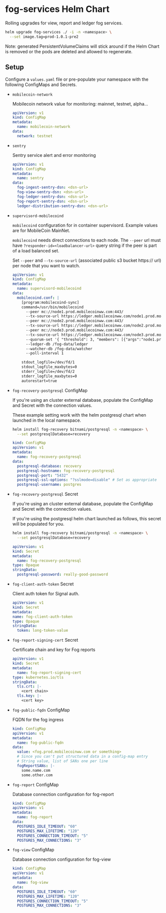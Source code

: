 # fog-services Helm Chart

Rolling upgrades for view, report and ledger fog services.

```sh
helm upgrade fog-services ./ -i -n <namespace> \
  --set image.tag=prod-1.0.1-pre2
```
Note: generated PersistentVolumeClaims will stick around if the Helm Chart is removed or the pods are deleted and allowed to regenerate.

## Setup

Configure a `values.yaml` file or pre-populate your namespace with the following ConfigMaps and Secrets.


- `mobilecoin-network`

    Mobilecoin network value for monitoring: mainnet, testnet, alpha...

    ```yaml
    apiVersion: v1
    kind: ConfigMap
    metadata:
      name: mobilecoin-network
    data:
      network: testnet
    ```

- `sentry`

    Sentry service alert and error monitoring

    ```yaml
    apiVersion: v1
    kind: ConfigMap
    metadata:
      name: sentry
    data:
      fog-ingest-sentry-dsn: <dsn-url>
      fog-view-sentry-dsn: <dsn-url>
      fog-ledger-sentry-dsn: <dsn-url>
      fog-report-sentry-dsn: <dsn-url>
      ledger-distribution-sentry-dsn: <dsn-url>
    ```

- `supervisord-mobilecoind`

    `mobilecoind` configuration for in container supervisord.  Example values are for MobileCoin MainNet.

    `mobilecoind` needs direct connections to each node. The `--peer` url must have `?responder-id=<loadbalancer-url>` query string if the peer is part of a load balanced set.

    Set `--peer` and `--tx-source-url` (associated public s3 bucket https:// url) per node that you want to watch.

    ```yaml
    apiVersion: v1
    kind: ConfigMap
    metadata:
      name: supervisord-mobilecoind
    data:
      mobilecoind.conf: |
        [program:mobilecoind-sync]
        command=/usr/bin/mobilecoind
          --peer mc://node1.prod.mobilecoinww.com:443/
          --tx-source-url https://ledger.mobilecoinww.com/node1.prod.mobilecoinww.com
          --peer mc://node2.prod.mobilecoinww.com:443/
          --tx-source-url https://ledger.mobilecoinww.com/node2.prod.mobilecoinww.com
          --peer mc://node3.prod.mobilecoinww.com:443/
          --tx-source-url https://ledger.mobilecoinww.com/node3.prod.mobilecoinww.com
          --quorum-set '{ "threshold": 3, "members": [{"args":"node1.prod.mobilecoinww.com:443","type":"Node"},{"args":"node2.prod.mobilecoinww.com:443","type":"Node"},{"args":"node3.prod.mobilecoinww.com:443","type":"Node"}] }'
          --ledger-db /fog-data/ledger
          --watcher-db /fog-data/watcher
          --poll-interval 1

        stdout_logfile=/dev/fd/1
        stdout_logfile_maxbytes=0
        stderr_logfile=/dev/fd/2
        stderr_logfile_maxbytes=0
        autorestart=true
    ```

- `fog-recovery-postgresql` ConfigMap

    If you're using an cluster external database, populate the ConfigMap and Secret with the connection values.

    These example setting work with the helm postgresql chart when launched in the local namespace.

    ```sh
    helm install fog-recovery bitnami/postgresql -n <namespace> \
      --set postgresqlDatabase=recovery
    ```

    ```yaml
    kind: ConfigMap
    apiVersion: v1
    metadata:
      name: fog-recovery-postgresql
    data:
      postgresql-database: recovery
      postgresql-hostname: fog-recovery-postgresql
      postgresql-port: "5432"
      postgresql-ssl-options: "?sslmode=disable" # Set as appropriate
      postgresql-username: postgres
    ```


- `fog-recovery-postgresql` Secret

    If you're using an cluster external database, populate the ConfigMap and Secret with the connection values.

    If you're using the postgresql helm chart launched as follows, this secret will be populated for you.

    ```sh
    helm install fog-recovery bitnami/postgresql -n <namespace> \
      --set postgresqlDatabase=recovery
    ```

    ```yaml
    apiVersion: v1
    kind: Secret
    metadata:
      name: fog-recovery-postgresql
    type: Opaque
    stringData:
      postgresql-password: really-good-password
    ```

- `fog-client-auth-token` Secret
    
    Client auth token for Signal auth.

    ```yaml
    apiVersion: v1
    kind: Secret
    metadata:
    name: fog-client-auth-token
    type: Opaque
    stringData:
      token: long-token-value
    ```

- `fog-report-signing-cert` Secret

    Certificate chain and key for Fog reports

    ```yaml
    apiVersion: v1
    kind: Secret
    metadata:
      name: fog-report-signing-cert
    type: kubernetes.io/tls
    stringData:
      tls.crt: |-
        <cert chain>
      tls.key: |-
        <cert key>
    ```

- `fog-public-fqdn` ConfigMap

    FQDN for the fog ingress

    ```yaml
    kind: ConfigMap
    apiVersion: v1
    metadata:
      name: fog-public-fqdn
    data:
      value: <fog.prod.mobilecoinww.com or something>
      # Since you can't put structured data in a config-map entry
      # String value, list of SANs one per line
      fogReportSANs: |-
        some.name.com
        some.other.com
    ```

- `fog-report` ConfigMap

    Database connection configuration for fog-report

    ```yaml
    kind: ConfigMap
    apiVersion: v1
    metadata:
      name: fog-report
    data:
      POSTGRES_IDLE_TIMEOUT: "60"
      POSTGRES_MAX_LIFETIME: "120"
      POSTGRES_CONNECTION_TIMEOUT: "5"
      POSTGRES_MAX_CONNECTIONS: "3"
    ```

- `fog-view` ConfigMap

    Database connection configuration for fog-view

    ```yaml
    kind: ConfigMap
    apiVersion: v1
    metadata:
      name: fog-view
    data:
      POSTGRES_IDLE_TIMEOUT: "60"
      POSTGRES_MAX_LIFETIME: "120"
      POSTGRES_CONNECTION_TIMEOUT: "5"
      POSTGRES_MAX_CONNECTIONS: "3"
    ```
